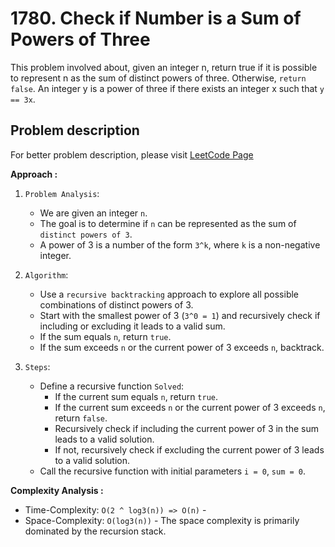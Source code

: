 # 1780. Check if Number is a Sum of Powers of Three

This problem involved about, given an integer n, return true if it is possible to represent n as the sum of distinct powers of three. Otherwise, `return false`. An integer y is a power of three if there exists an integer x such that `y == 3x`.

## Problem description

For better problem description, please visit [LeetCode Page](https://leetcode.com/problems/check-if-number-is-a-sum-of-powers-of-three/description)

**Approach :**<br/>

1. `Problem Analysis`:

    - We are given an integer `n`.
    - The goal is to determine if `n` can be represented as the sum of `distinct powers of 3`.
    - A power of 3 is a number of the form `3^k`, where `k` is a non-negative integer.

2. `Algorithm`:

    - Use a `recursive backtracking` approach to explore all possible combinations of distinct powers of 3.
    - Start with the smallest power of 3 (`3^0 = 1`) and recursively check if including or excluding it leads to a valid sum.
    - If the sum equals `n`, return `true`.
    - If the sum exceeds `n` or the current power of 3 exceeds `n`, backtrack.

3. `Steps`:
    - Define a recursive function `Solved`:
        - If the current sum equals `n`, return `true`.
        - If the current sum exceeds `n` or the current power of 3 exceeds `n`, return `false`.
        - Recursively check if including the current power of 3 in the sum leads to a valid solution.
        - If not, recursively check if excluding the current power of 3 leads to a valid solution.
    - Call the recursive function with initial parameters `i = 0`, `sum = 0`.

**Complexity Analysis :**<br/>

-   Time-Complexity: `O(2 ^ log3(n)) => O(n)` -
-   Space-Complexity: `O(log3(n))` - The space complexity is primarily dominated by the recursion stack.
